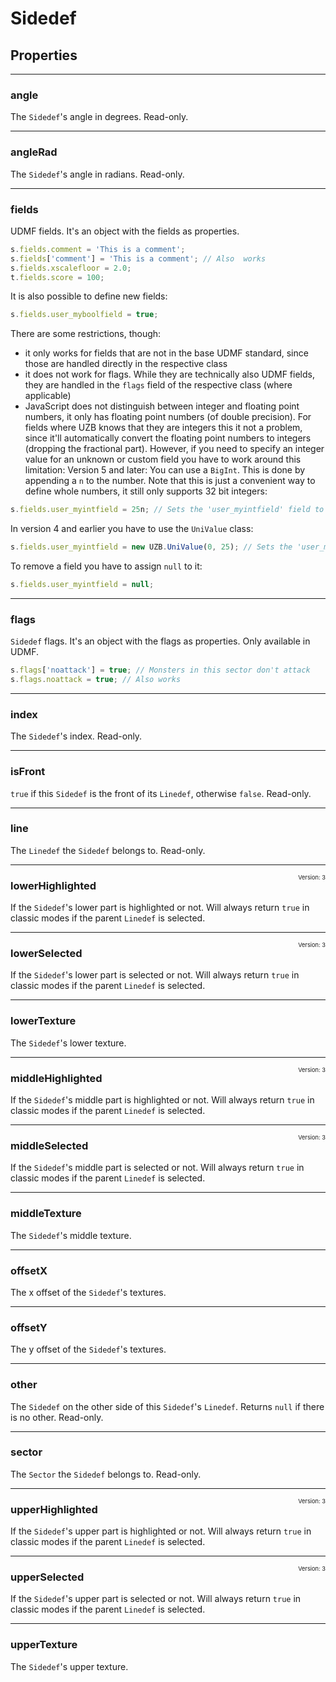 # Sidedef

## Properties

---
### angle
The `Sidedef`'s angle in degrees. Read-only.

---
### angleRad
The `Sidedef`'s angle in radians. Read-only.

---
### fields
UDMF fields. It's an object with the fields as properties.

```js
s.fields.comment = 'This is a comment';
s.fields['comment'] = 'This is a comment'; // Also  works
s.fields.xscalefloor = 2.0;
t.fields.score = 100;
```
It is also possible to define new fields:

```js
s.fields.user_myboolfield = true;
```
There are some restrictions, though:

* it only works for fields that are not in the base UDMF standard, since those are handled directly in the respective class
* it does not work for flags. While they are technically also UDMF fields, they are handled in the `flags` field of the respective class (where applicable)
* JavaScript does not distinguish between integer and floating point numbers, it only has floating point numbers (of double precision). For fields where UZB knows that they are integers this it not a problem, since it'll automatically convert the floating point numbers to integers (dropping the fractional part). However, if you need to specify an integer value for an unknown or custom field you have to work around this limitation:
Version 5 and later:
You can use a `BigInt`. This is done by appending a `n` to the number. Note that this is just a convenient way to define whole numbers, it still only supports 32 bit integers:

```js
s.fields.user_myintfield = 25n; // Sets the 'user_myintfield' field to an integer value of 25
```
In version 4 and earlier you have to use the `UniValue` class:

```js
s.fields.user_myintfield = new UZB.UniValue(0, 25); // Sets the 'user_myintfield' field to an integer value of 25
```
To remove a field you have to assign `null` to it:

```js
s.fields.user_myintfield = null;
```

---
### flags
`Sidedef` flags. It's an object with the flags as properties. Only available in UDMF.


```js
s.flags['noattack'] = true; // Monsters in this sector don't attack
s.flags.noattack = true; // Also works
```

---
### index
The `Sidedef`'s index. Read-only.

---
### isFront
`true` if this `Sidedef` is the front of its `Linedef`, otherwise `false`. Read-only.

---
### line
The `Linedef` the `Sidedef` belongs to. Read-only.

---
<span style="float:right;font-weight:normal;font-size:66%">Version: 3</span>
### lowerHighlighted
If the `Sidedef`'s lower part is highlighted or not. Will always return `true` in classic modes if the parent `Linedef` is selected.

---
<span style="float:right;font-weight:normal;font-size:66%">Version: 3</span>
### lowerSelected
If the `Sidedef`'s lower part is selected or not. Will always return `true` in classic modes if the parent `Linedef` is selected.

---
### lowerTexture
The `Sidedef`'s lower texture.

---
<span style="float:right;font-weight:normal;font-size:66%">Version: 3</span>
### middleHighlighted
If the `Sidedef`'s middle part is highlighted or not. Will always return `true` in classic modes if the parent `Linedef` is selected.

---
<span style="float:right;font-weight:normal;font-size:66%">Version: 3</span>
### middleSelected
If the `Sidedef`'s middle part is selected or not. Will always return `true` in classic modes if the parent `Linedef` is selected.

---
### middleTexture
The `Sidedef`'s middle texture.

---
### offsetX
The x offset of the `Sidedef`'s textures.

---
### offsetY
The y offset of the `Sidedef`'s textures.

---
### other
The `Sidedef` on the other side of this `Sidedef`'s `Linedef`. Returns `null` if there is no other. Read-only.

---
### sector
The `Sector` the `Sidedef` belongs to. Read-only.

---
<span style="float:right;font-weight:normal;font-size:66%">Version: 3</span>
### upperHighlighted
If the `Sidedef`'s upper part is highlighted or not. Will always return `true` in classic modes if the parent `Linedef` is selected.

---
<span style="float:right;font-weight:normal;font-size:66%">Version: 3</span>
### upperSelected
If the `Sidedef`'s upper part is selected or not. Will always return `true` in classic modes if the parent `Linedef` is selected.

---
### upperTexture
The `Sidedef`'s upper texture.
